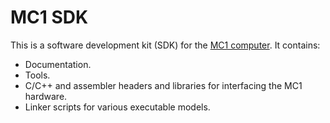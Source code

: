 # MC1 SDK

This is a software development kit (SDK) for the [MC1 computer](https://github.com/mrisc32/mc1). It contains:

* Documentation.
* Tools.
* C/C++ and assembler headers and libraries for interfacing the MC1 hardware.
* Linker scripts for various executable models.

